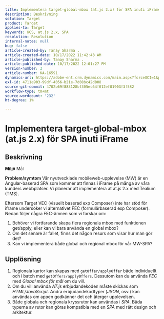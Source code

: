 ```yaml
---
title: Implementera target-global-mbox (at.js 2.x) för SPA inuti iFrame
description: Beskrivning
solution: Target
product: Target
applies-to: Target
keywords: KCS, at.js 2.x, SPA
resolution: Resolution
internal-notes: null
bug: false
article-created-by: Tanay Sharma .
article-created-date: 10/17/2022 11:42:43 AM
article-published-by: Tanay Sharma .
article-published-date: 10/17/2022 12:01:27 PM
version-number: 3
article-number: KA-16591
dynamics-url: https://adobe-ent.crm.dynamics.com/main.aspx?forceUCI=1&pagetype=entityrecord&etn=knowledgearticle&id=83f645c9-104e-ed11-bba2-0022480868ff
exl-id: 4711e903-99df-4056-b21e-7d08bc42d808
source-git-commit: 4702b69f883128bf305ec64f012ef01903f3f582
workflow-type: tm+mt
source-wordcount: '232'
ht-degree: 1%

---
```


# Implementera target-global-mbox (at.js 2.x) för SPA inuti iFrame

## Beskrivning

<b>Miljö</b>
Mål


<b>Problem/symtom</b>
Vår nyutvecklade mobileweb-upplevelse (MW) är en Angular-baserad SPA som kommer att finnas i iFrame på många av våra kunders webbplatser. Vi planerar att implementera at at.js 2.x med Tealium (TMS).

Eftersom Target VEC (visuellt baserad exp Composer) inte har stöd för iframe undersöker vi alternativet FEC (formulärbaserad exp Composer). Nedan följer några FEC-ämnen som vi forskar om:



1. Behöver vi fortfarande skapa flera regionala mbox med funktionen get/apply, eller kan vi bara använda en global mbox?
2. Om det senare är fallet, finns det någon resurs som visar hur man gör det?
3. Kan vi implementera både global och regional mbox för vår MW-SPA?



## Upplösning


1. Regionala kartor kan skapas med `getOffer/applyOffer` både individuellt och i batch med `getOffers/applyOffers`. Dessutom kan du använda *FEC* med *Global mbox för mål* om du vill.
2. Om du vill använda *AT.js* erbjudandekoden måste skickas som *HTML/JavaScript*. Andra erbjudandekodtyper (*JSON*, osv.) kan användas om appen godkänner det och återger upplevelsen.
3. Både globala och regionala kryssrutor kan användas i *SPA*. Båda typerna av rutor kan göras kompatibla med en *SPA* med rätt design och arkitektur.
